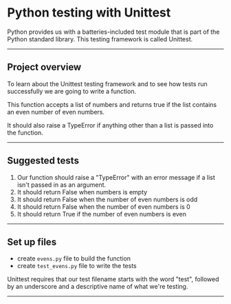 # Python testing with Unittest

Python provides us with a batteries-included  test module that is part of the Python standard library. This testing framework  is called Unittest.

---

## Project overview

To learn about the  Unittest testing framework and to see how tests run successfully we are going to write a function. 

This function accepts a list of numbers and returns true if the list contains an even number of even numbers. 

It should also raise a TypeError if anything  other than a list is passed into the function.

---

## Suggested tests

1. Our function should raise a "TypeError" with an error message if a list isn't passed in as an argument.
1. It should return False when numbers is empty
1. It should return False when the number of even numbers is odd
1. It should return False when the number of even numbers is 0
1. It should return True if the number of even numbers is even

---

## Set up files

- create `evens.py` file to build the function
- create `test_evens.py` file to write the tests

Unittest requires that our test  filename starts with the word "test", followed by an underscore and a descriptive name of what we're testing.

---
